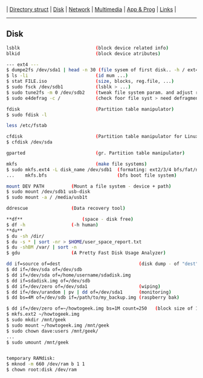 | [Directory struct](https://github.com/octopusengine/linux/blob/master/directory_struct.md) | [Disk](https://github.com/octopusengine/linux/blob/master/disk.md) | [Network](https://github.com/octopusengine/linux/blob/master/network.md) | [Multimedia](https://github.com/octopusengine/linux/blob/master/multimedia.md) | [App & Prog](https://github.com/octopusengine/linux/blob/master/app_prg.md) | [Links](https://github.com/octopusengine/linux/blob/master/links.md) |

---

## Disk

```bash
lsblk                            (block device related info)
blkid                            (block device atributes)

--- ext4 ---
$ dumpe2fs /dev/sda1 | head -n 30 (file sysem of first disk.. -h / ext4 super block)
$ ls -li                         (id mum ...)
$ stat FILE.iso                  (size, blocks, reg.file, ...)
$ sudo fsck /dev/sdb1            (lsblk > ...)
$ sudo tune2fs -m 0 /dev/sdb2    (tweak file system param. and adjust reserved space 0% for the system)
$ sudo e4defrag -c /             (check foor file syst > need defragmentation?)

fdisk                            (Partition table manipulator) 
$ sudo fdisk -l

less /etc/fstab

cfdisk                           (Partition table manipulator for Linux)
$ cfdisk /dev/sda

gparted                          (gr. Partition table manipulator)

mkfs                             (make file systems)
$ sudo mkfs.ext4 -L disk_name /dev/sdb1  (formating: ext2/3/4 bfs/fat/nfts/vfat/msdos...)
...    mkfs.bfs                          (bfs boot file system) 

mount DEV PATH          (Mount a file system - device + path)
$ sudo mount /dev/sdb1 usb-disk
$ sudo mount -a / /media/usb1t

ddrescue                (Data recovery tool)

**df**                      (space - disk free)
$ df -h                 (-h human)
**du**
$ du -sh /dir/
$ du -s * | sort -nr > $HOME/user_space_report.txt
$ du -shBM /var/ | sort -n
$ gdu                   (A Pretty Fast Disk Usage Analyzer)

dd if=source of=dest                             (disk dump - of "dest" defines the file or location where you want your data saved) 
$ dd if=/dev/sda of=/dev/sdb
$ dd if=/dev/sda of=/home/username/sdadisk.img
$ dd if=sdadisk.img of=/dev/sdb
$ dd if=/dev/zero of=/dev/sda1                   (wiping)
$ dd if=/dev/urandom | pv | dd of=/dev/sda1      (monitoring)
$ dd bs=4M of=/dev/sdb if=/path/to/my_backup.img (raspberry bak)

$ dd if=/dev/zero of=~/howtogeek.img bs=1M count=250   (block size of 1 MB x 250. This will give us a file system of 250 MB)
$ mkfs.ext2 ~/howtogeek.img
$ sudo mkdir /mnt/geek
$ sudo mount ~/howtogeek.img /mnt/geek
$ sudo chown dave:users /mnt/geek/
...
$ sudo umount /mnt/geek


temporary RAMdisk:
$ mknod -m 660 /dev/ram b 1 1
$ chown root:disk /dev/ram
```
